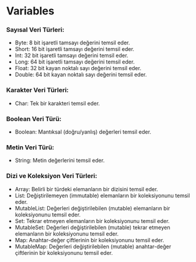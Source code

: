 # Variables
### Sayısal Veri Türleri:

- Byte: 8 bit işaretli tamsayı değerini temsil eder.
- Short: 16 bit işaretli tamsayı değerini temsil eder.
- Int: 32 bit işaretli tamsayı değerini temsil eder.
- Long: 64 bit işaretli tamsayı değerini temsil eder.
- Float: 32 bit kayan noktalı sayı değerini temsil eder.
- Double: 64 bit kayan noktalı sayı değerini temsil eder.
### Karakter Veri Türleri:

- Char: Tek bir karakteri temsil eder.
### Boolean Veri Türü:

- Boolean: Mantıksal (doğru/yanlış) değerleri temsil eder.
### Metin Veri Türü:

- String: Metin değerlerini temsil eder.
### Dizi ve Koleksiyon Veri Türleri:

- Array: Belirli bir türdeki elemanların bir dizisini temsil eder.
- List: Değiştirilemeyen (immutable) elemanların bir koleksiyonunu temsil eder.
- MutableList: Değerleri değiştirilebilen (mutable) elemanların bir koleksiyonunu temsil eder.
- Set: Tekrar etmeyen elemanların bir koleksiyonunu temsil eder.
- MutableSet: Değerleri değiştirilebilen (mutable) tekrar etmeyen elemanların bir koleksiyonunu temsil eder.
- Map: Anahtar-değer çiftlerinin bir koleksiyonunu temsil eder.
- MutableMap: Değerleri değiştirilebilen (mutable) anahtar-değer çiftlerinin bir koleksiyonunu temsil eder.